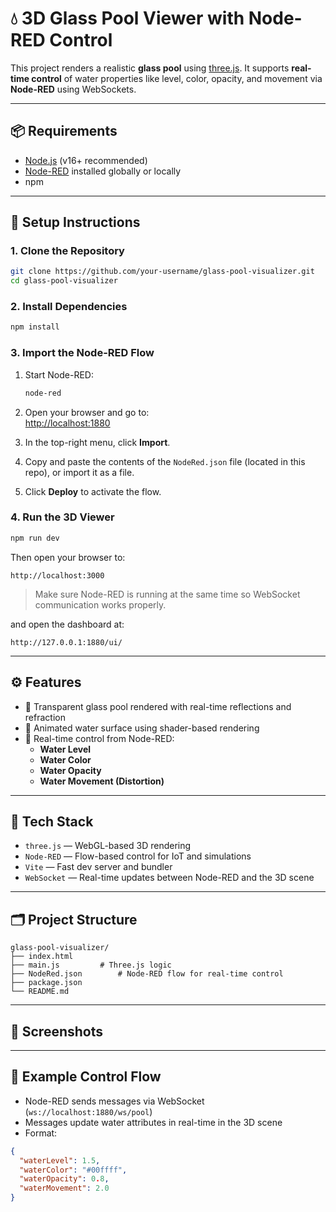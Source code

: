 # 💧 3D Glass Pool Viewer with Node-RED Control

This project renders a realistic **glass pool** using [three.js](https://threejs.org/). It supports **real-time control** of water properties like level, color, opacity, and movement via **Node-RED** using WebSockets.

---

## 📦 Requirements

- [Node.js](https://nodejs.org/) (v16+ recommended)
- [Node-RED](https://nodered.org/) installed globally or locally
- npm

---

## 🚀 Setup Instructions

### 1. Clone the Repository

```bash
git clone https://github.com/your-username/glass-pool-visualizer.git
cd glass-pool-visualizer
```

### 2. Install Dependencies

```bash
npm install
```

### 3. Import the Node-RED Flow

1. Start Node-RED:

   ```bash
   node-red
   ```

2. Open your browser and go to:  
   [http://localhost:1880](http://localhost:1880)

3. In the top-right menu, click **Import**.

4. Copy and paste the contents of the `NodeRed.json` file (located in this repo), or import it as a file.

5. Click **Deploy** to activate the flow.

### 4. Run the 3D Viewer

```bash
npm run dev
```

Then open your browser to:

```
http://localhost:3000
```

> Make sure Node-RED is running at the same time so WebSocket communication works properly.

and open the dashboard at:

```
http://127.0.0.1:1880/ui/
```

---

## ⚙️ Features

- 🧊 Transparent glass pool rendered with real-time reflections and refraction
- 🌊 Animated water surface using shader-based rendering
- 🔁 Real-time control from Node-RED:
  - **Water Level**
  - **Water Color**
  - **Water Opacity**
  - **Water Movement (Distortion)**

---

## 🧠 Tech Stack

- `three.js` — WebGL-based 3D rendering
- `Node-RED` — Flow-based control for IoT and simulations
- `Vite` — Fast dev server and bundler
- `WebSocket` — Real-time updates between Node-RED and the 3D scene

---

## 🗂️ Project Structure

```
glass-pool-visualizer/
├── index.html
├── main.js         # Three.js logic
├── NodeRed.json        # Node-RED flow for real-time control
├── package.json
└── README.md
```

---

## 📸 Screenshots


---

## 🧪 Example Control Flow

- Node-RED sends messages via WebSocket (`ws://localhost:1880/ws/pool`)
- Messages update water attributes in real-time in the 3D scene
- Format:

```json
{
  "waterLevel": 1.5,
  "waterColor": "#00ffff",
  "waterOpacity": 0.8,
  "waterMovement": 2.0
}
```
